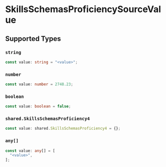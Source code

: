 # SkillsSchemasProficiencySourceValue


## Supported Types

### `string`

```typescript
const value: string = "<value>";
```

### `number`

```typescript
const value: number = 2748.23;
```

### `boolean`

```typescript
const value: boolean = false;
```

### `shared.SkillsSchemasProficiency4`

```typescript
const value: shared.SkillsSchemasProficiency4 = {};
```

### `any[]`

```typescript
const value: any[] = [
  "<value>",
];
```

